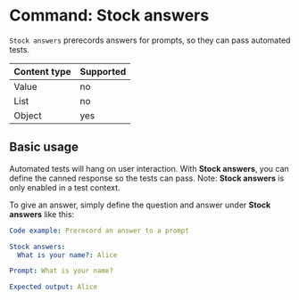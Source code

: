 # Command: Stock answers

`Stock answers` prerecords answers for prompts, so they can pass automated tests.

| Content type | Supported |
|--------------|-----------|
| Value        | no        |
| List         | no        |
| Object       | yes       |

## Basic usage

Automated tests will hang on user interaction. With **Stock answers**, you can define the canned response so the tests can pass.
Note: **Stock answers** is only enabled in a test context.

To give an answer, simply define the question and answer under **Stock answers** like this:

```yaml
Code example: Prerecord an answer to a prompt

Stock answers:
  What is your name?: Alice

Prompt: What is your name?

Expected output: Alice
```
